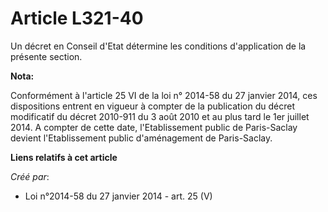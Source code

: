 # Article L321-40

Un décret en Conseil d'Etat détermine les conditions d'application de la présente section.

**Nota:**

Conformément à l'article 25 VI de la loi n° 2014-58 du 27 janvier 2014, ces dispositions entrent en vigueur à compter de la
publication du décret modificatif du décret 2010-911 du 3 août 2010 et au plus tard le 1er juillet 2014. A compter de cette
date, l'Etablissement public de Paris-Saclay devient l'Etablissement public d'aménagement de Paris-Saclay.

**Liens relatifs à cet article**

_Créé par_:

  - Loi n°2014-58 du 27 janvier 2014 - art. 25 (V)
